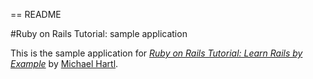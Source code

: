 == README

#Ruby on Rails Tutorial: sample application

This is the sample application for [*Ruby on Rails Tutorial: Learn Rails by Example*](http://railstutorial.org/)
by [Michael Hartl](http://michaelhartl.com/).